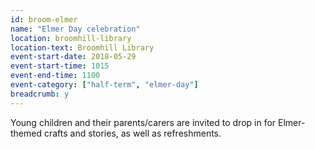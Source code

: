 ```yaml
---
id: broom-elmer
name: "Elmer Day celebration"
location: broomhill-library
location-text: Broomhill Library
event-start-date: 2018-05-29
event-start-time: 1015
event-end-time: 1100
event-category: ["half-term", "elmer-day"]
breadcrumb: y
---
```


Young children and their parents/carers are invited to drop in for Elmer-themed crafts and stories, as well as refreshments.
